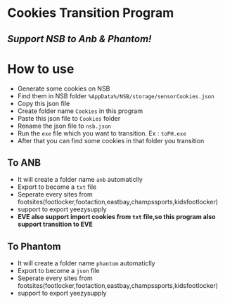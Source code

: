 Cookies Transition Program 
===

_Support NSB to Anb & Phantom!_
---

# How to use
- Generate some cookies on NSB
- Find them in NSB folder `%AppData%/NSB/storage/sensorCookies.json`
- Copy this json file
- Create folder name `Cookies` in this program
- Paste this json file to `Cookies` folder
- Rename the json file to `nsb.json`
- Run the `exe` file which you want to transition. Ex : `toPH.exe`
- After that you can find some cookies in that folder you transition


## To ANB
- It will create a folder name `anb` automaticlly
- Export to become a `txt` file 
- Seperate every sites from footsites(footlocker,footaction,eastbay,champssports,kidsfootlocker)
- support to export yeezysupply
- **EVE also support import cookies from `txt` file,so this program also support transition to EVE**

## To Phantom
- It will create a folder name `phantom` automaticlly
- Export to become a `json` file 
- Seperate every sites from footsites(footlocker,footaction,eastbay,champssports,kidsfootlocker)
- support to export yeezysupply
  
